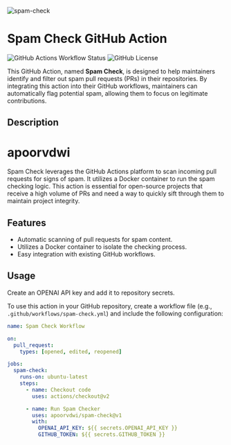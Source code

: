 ![spam-check](https://socialify.git.ci/apoorvdwi/spam-check/image?description=1&descriptionEditable=Spam%20Check%20leverages%20the%20GitHub%20Actions%20platform%20to%20scan%20incoming%20pull%20requests%20for%20signs%20of%20spam.&font=Inter&language=1&name=1&owner=1&pattern=Plus&theme=Light)

# Spam Check GitHub Action

![GitHub Actions Workflow Status](https://img.shields.io/github/actions/workflow/status/apoorvdwi/spam-check/.github%2Fworkflows%2Fbuild-image.yml)
![GitHub License](https://img.shields.io/github/license/apoorvdwi/spam-check)

This GitHub Action, named **Spam Check**, is designed to help maintainers identify and filter out spam pull requests (PRs) in their repositories. By integrating this action into their GitHub workflows, maintainers can automatically flag potential spam, allowing them to focus on legitimate contributions.

## Description

# apoorvdwi

Spam Check leverages the GitHub Actions platform to scan incoming pull requests for signs of spam. It utilizes a Docker container to run the spam checking logic. This action is essential for open-source projects that receive a high volume of PRs and need a way to quickly sift through them to maintain project integrity.

## Features

- Automatic scanning of pull requests for spam content.
- Utilizes a Docker container to isolate the checking process.
- Easy integration with existing GitHub workflows.

## Usage

Create an OPENAI API key and add it to repository secrets.

To use this action in your GitHub repository, create a workflow file (e.g., `.github/workflows/spam-check.yml`) and include the following configuration:

```yaml
name: Spam Check Workflow

on:
  pull_request:
    types: [opened, edited, reopened]

jobs:
  spam-check:
    runs-on: ubuntu-latest
    steps:
      - name: Checkout code
        uses: actions/checkout@v2

      - name: Run Spam Checker
        uses: apoorvdwi/spam-check@v1
        with: 
          OPENAI_API_KEY: ${{ secrets.OPENAI_API_KEY }}
          GITHUB_TOKEN: ${{ secrets.GITHUB_TOKEN }}
```
